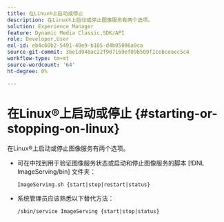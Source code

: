 ```yaml
---
title: 在Linux®上启动或停止
description: 在Linux®上启动或停止图像服务有两个选项。
solution: Experience Manager
feature: Dynamic Media Classic,SDK/API
role: Developer,User
exl-id: eb4c60b2-5491-40e9-b105-d4b05006a9ca
source-git-commit: 3be1d948ac22f907169ef09b509f1cebceaec5c4
workflow-type: tm+mt
source-wordcount: '64'
ht-degree: 0%

---
```


# 在Linux®上启动或停止 {#starting-or-stopping-on-linux}

在Linux®上启动或停止图像服务有两个选项。

* 可在中找到用于验证图像服务状态或启动和停止图像服务的脚本 [!DNL ImageServing/bin] 文件夹：

   `ImageServing.sh {start|stop|restart|status}`
* 系统管理员应该熟悉以下替代方法：

   `/sbin/service ImageServing {start|stop|status}`
